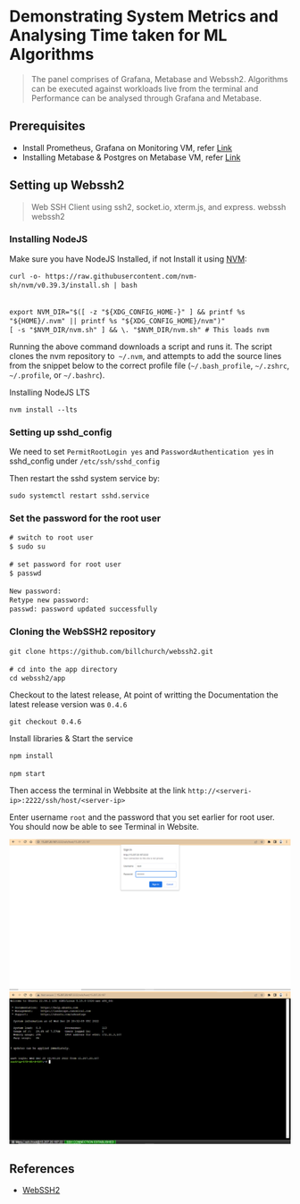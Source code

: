 # Demonstrating System Metrics and Analysing Time taken for ML Algorithms

> The panel comprises of Grafana, Metabase and Webssh2. Algorithms can be executed against workloads live from the terminal and Performance can be analysed through Grafana and Metabase.

## Prerequisites
- Install Prometheus, Grafana on Monitoring VM, refer [Link](https://github.com/krishnashed/data-pipeline/blob/main/Installation%20Docs/Node%20Exporter%2C%20Prometheus%2C%20Grafana%20.md)
- Installing Metabase & Postgres on Metabase VM, refer [Link](https://github.com/krishnashed/data-pipeline/blob/main/Installation%20Docs/Metabase.md)

## Setting up Webssh2 

> Web SSH Client using ssh2, socket.io, xterm.js, and express. webssh webssh2

### Installing NodeJS

Make sure you have NodeJS Installed, if not Install it using [NVM](https://github.com/nvm-sh/nvm):

```shell
curl -o- https://raw.githubusercontent.com/nvm-sh/nvm/v0.39.3/install.sh | bash


export NVM_DIR="$([ -z "${XDG_CONFIG_HOME-}" ] && printf %s "${HOME}/.nvm" || printf %s "${XDG_CONFIG_HOME}/nvm")"
[ -s "$NVM_DIR/nvm.sh" ] && \. "$NVM_DIR/nvm.sh" # This loads nvm
```

Running the above command downloads a script and runs it. The script clones the nvm repository to` ~/.nvm`, and attempts to add the source lines from the snippet below to the correct profile file (`~/.bash_profile`, `~/.zshrc`, `~/.profile`, or `~/.bashrc`).

Installing NodeJS LTS

```shell
nvm install --lts
```

### Setting up sshd_config 

We need to set `PermitRootLogin yes` and `PasswordAuthentication yes` in sshd_config under `/etc/ssh/sshd_config`

Then restart the sshd system service by:

```shell
sudo systemctl restart sshd.service
```

### Set the password for the root user
```shell
# switch to root user
$ sudo su

# set password for root user
$ passwd

New password: 
Retype new password: 
passwd: password updated successfully
```

### Cloning the WebSSH2 repository

```shell
git clone https://github.com/billchurch/webssh2.git

# cd into the app directory
cd webssh2/app
```

Checkout to the latest release, At point of writting the Documentation the latest release version was `0.4.6`

```shell
git checkout 0.4.6
```

Install libraries & Start the service

```shell
npm install

npm start
```

Then access the terminal in Webbsite at the link `http://<serveri-ip>:2222/ssh/host/<server-ip>`

Enter username `root` and the password that you set earlier for root user. You should now be able to see Terminal in Website.

<img src="https://github.com/krishnashed/data-pipeline/blob/main/Installation%20Docs/images/Authentication.png"/>

<img src="https://github.com/krishnashed/data-pipeline/blob/main/Installation%20Docs/images/webssh2.png"/>


## References

- [WebSSH2](https://github.com/billchurch/webssh2)